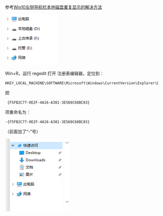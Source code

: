 参考[Win10左侧导航栏本地磁盘重复显示的解决方法](https://www.cnblogs.com/xiaoguan1993/p/14256454.html)

![image-20230717115753574](win10_left_navigate_bar/image-20230717115753574.png)

Win+R，运行 regedit 打开 注册表编辑器，定位到：

```
HKEY_LOCAL_MACHINE\SOFTWARE\Microsoft\Windows\CurrentVersion\Explorer\Desktop\NameSpace/DelegateFolders\
```

把

```
 {F5FB2C77-0E2F-4A16-A381-3E560C68BC83} 
```

项重命名为：

```
-{F5FB2C77-0E2F-4A16-A381-3E560C68BC83} 
```

（前面加了“-”号）

![image-20230717115725449](win10_left_navigate_bar/image-20230717115725449.png)
